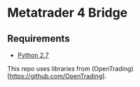 # Metatrader 4 Bridge

## Requirements

* [Python 2.7](https://python.org)

This repo uses libraries from (OpenTrading)[https://github.com/OpenTrading].
